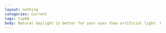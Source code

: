 ```yaml
---
layout: nothing
categories: Current
tags: tipEN
body: Natural daylight is better for your eyes than artificial light. Use it as much as possible for the benefit of your own health and the environment.
---
```

